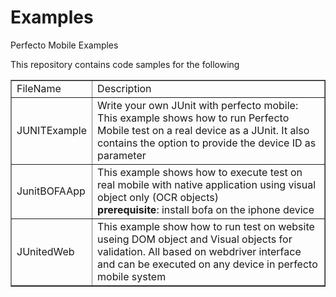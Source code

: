 Examples
========

Perfecto Mobile Examples 

This repository contains code samples for the following 

<table border="1">
<tr>
<td>FileName</td>
<td>Description</td>
</tr>
<tr>
<td>JUNITExample</td>
<td>
    Write your own JUnit with perfecto mobile:
    This example shows how to run Perfecto Mobile test on a real device as a JUnit.
    It also contains the option to provide the device ID as parameter
</td>
</tr>
<tr>
<td>JunitBOFAApp</td>
<td>
    This example shows how to execute test on real mobile with native application using visual object only (OCR objects)
    <br><b>prerequisite</b>: install bofa on the iphone device
</td>
</tr>
<tr>
<td>JUnitedWeb</td>
<td>
    This example show how to run test on website useing DOM object and Visual objects for validation.
    All based on webdriver interface and can be executed on any device in perfecto mobile system 
</td>
</tr>

</table>
